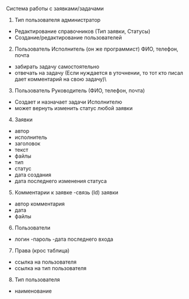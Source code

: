 Система работы с заявками/задачами
1. Тип пользователя администратор
  - Редактирование справочников (Тип заявки, Статусы)
  - Создание/редактирование пользователей
 
2. Пользователь Исполнитель (он же программист) ФИО, телефон, почта
  - забирать задачу самостоятельно
  - отвечать на задачу (Если нуждается в уточнении, то тот кто писал дает комментарий на свою задачу)\
  
3. Пользователь Руководитель (ФИО, телефон, почта)
  - Создает и назначает задачи Исполнителю
  - может вернуть изменить статус любой заявки
  
 4. Заявки 
  - автор
  - исполнитель
  - заголовок
  - текст
  - файлы
  - тип
  - статус
  - дата создания
  - дата последнего изменения статуса
  
 5. Комментарии к заявке
  -связь (Id) заявки
  - автор комментария
  - дата
  - файлы
 
 6. Пользователи
  - логин
  -пароль
  -дата последнего входа

7. Права (крос таблица)
  - ссылка на пользователя
  - ссылка на тип пользователя

8. Тип пользователя
  - наименование
